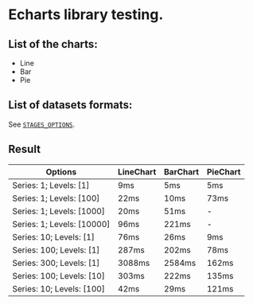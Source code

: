 # Echarts library testing.

## List of the charts:
- Line
- Bar
- Pie

## List of datasets formats:
See [`STAGES_OPTIONS`](https://github.com/BEGEMOT9I/test-charts/blob/__name__/src/lib/constants/testing.tsx).

## Result
Options | LineChart | BarChart | PieChart
| - | - | - | - |
Series: 1; Levels: [1] | 9ms | 5ms | 5ms
Series: 1; Levels: [100] | 22ms | 10ms | 73ms
Series: 1; Levels: [1000] | 20ms | 51ms | -
Series: 1; Levels: [10000] | 96ms | 221ms | -
Series: 10; Levels: [1] | 76ms | 26ms | 9ms
Series: 100; Levels: [1] | 287ms | 202ms | 78ms
Series: 300; Levels: [1] | 3088ms | 2584ms | 162ms
Series: 100; Levels: [10] | 303ms | 222ms | 135ms
Series: 10; Levels: [100] | 42ms | 29ms | 121ms

